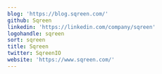 ```yaml
---
blog: 'https://blog.sqreen.com/'
github: Sqreen
linkedin: 'https://linkedin.com/company/sqreen'
logohandle: sqreen
sort: sqreen
title: Sqreen
twitter: SqreenIO
website: 'https://www.sqreen.com/'
---
```

